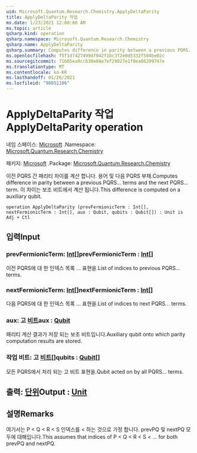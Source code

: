 ```yaml
---
uid: Microsoft.Quantum.Research.Chemistry.ApplyDeltaParity
title: ApplyDeltaParity 작업
ms.date: 1/23/2021 12:00:00 AM
ms.topic: article
qsharp.kind: operation
qsharp.namespace: Microsoft.Quantum.Research.Chemistry
qsharp.name: ApplyDeltaParity
qsharp.summary: Computes difference in parity between a previous PQRS... terms and the next PQRS... term. This difference is computed on a auxiliary qubit.
ms.openlocfilehash: f5f1d74274994f042f1bc3f2e0d5332f504be02c
ms.sourcegitcommit: 71605ea9cc630e84e7ef29027e1f0ea06299747e
ms.translationtype: MT
ms.contentlocale: ko-KR
ms.lasthandoff: 01/26/2021
ms.locfileid: "98851106"
---
```

# <a name="applydeltaparity-operation"></a><span data-ttu-id="74546-102">ApplyDeltaParity 작업</span><span class="sxs-lookup"><span data-stu-id="74546-102">ApplyDeltaParity operation</span></span>

<span data-ttu-id="74546-103">네임 스페이스: [Microsoft](xref:Microsoft.Quantum.Research.Chemistry) .</span><span class="sxs-lookup"><span data-stu-id="74546-103">Namespace: [Microsoft.Quantum.Research.Chemistry](xref:Microsoft.Quantum.Research.Chemistry)</span></span>

<span data-ttu-id="74546-104">패키지: [Microsoft](https://nuget.org/packages/Microsoft.Quantum.Research.Chemistry) .</span><span class="sxs-lookup"><span data-stu-id="74546-104">Package: [Microsoft.Quantum.Research.Chemistry](https://nuget.org/packages/Microsoft.Quantum.Research.Chemistry)</span></span>


<span data-ttu-id="74546-105">이전 PQRS 간 패리티 차이를 계산 합니다. 용어 및 다음 PQRS 부채.</span><span class="sxs-lookup"><span data-stu-id="74546-105">Computes difference in parity between a previous PQRS... terms and the next PQRS... term.</span></span> <span data-ttu-id="74546-106">이 차이는 보조 비트에서 계산 됩니다.</span><span class="sxs-lookup"><span data-stu-id="74546-106">This difference is computed on a auxiliary qubit.</span></span>

```qsharp
operation ApplyDeltaParity (prevFermionicTerm : Int[], nextFermionicTerm : Int[], aux : Qubit, qubits : Qubit[]) : Unit is Adj + Ctl
```


## <a name="input"></a><span data-ttu-id="74546-107">입력</span><span class="sxs-lookup"><span data-stu-id="74546-107">Input</span></span>

### <a name="prevfermionicterm--int"></a><span data-ttu-id="74546-108">prevFermionicTerm: [Int](xref:microsoft.quantum.lang-ref.int)[]</span><span class="sxs-lookup"><span data-stu-id="74546-108">prevFermionicTerm : [Int](xref:microsoft.quantum.lang-ref.int)[]</span></span>

<span data-ttu-id="74546-109">이전 PQRS에 대 한 인덱스 목록 ... 표현을.</span><span class="sxs-lookup"><span data-stu-id="74546-109">List of indices to previous PQRS... terms.</span></span>


### <a name="nextfermionicterm--int"></a><span data-ttu-id="74546-110">nextFermionicTerm: [Int](xref:microsoft.quantum.lang-ref.int)[]</span><span class="sxs-lookup"><span data-stu-id="74546-110">nextFermionicTerm : [Int](xref:microsoft.quantum.lang-ref.int)[]</span></span>

<span data-ttu-id="74546-111">다음 PQRS에 대 한 인덱스 목록 ... 표현을.</span><span class="sxs-lookup"><span data-stu-id="74546-111">List of indices to next PQRS... terms.</span></span>


### <a name="aux--qubit"></a><span data-ttu-id="74546-112">aux: 고 [비트](xref:microsoft.quantum.lang-ref.qubit)</span><span class="sxs-lookup"><span data-stu-id="74546-112">aux : [Qubit](xref:microsoft.quantum.lang-ref.qubit)</span></span>

<span data-ttu-id="74546-113">패리티 계산 결과가 저장 되는 보조 비트입니다.</span><span class="sxs-lookup"><span data-stu-id="74546-113">Auxiliary qubit onto which parity computation results are stored.</span></span>


### <a name="qubits--qubit"></a><span data-ttu-id="74546-114">작업 비트: 고 [비트](xref:microsoft.quantum.lang-ref.qubit)[]</span><span class="sxs-lookup"><span data-stu-id="74546-114">qubits : [Qubit](xref:microsoft.quantum.lang-ref.qubit)[]</span></span>

<span data-ttu-id="74546-115">모든 PQRS에서 처리 되는 고 비트 표현을.</span><span class="sxs-lookup"><span data-stu-id="74546-115">Qubit acted on by all PQRS... terms.</span></span>



## <a name="output--unit"></a><span data-ttu-id="74546-116">출력: [단위](xref:microsoft.quantum.lang-ref.unit)</span><span class="sxs-lookup"><span data-stu-id="74546-116">Output : [Unit](xref:microsoft.quantum.lang-ref.unit)</span></span>



## <a name="remarks"></a><span data-ttu-id="74546-117">설명</span><span class="sxs-lookup"><span data-stu-id="74546-117">Remarks</span></span>

<span data-ttu-id="74546-118">여기서는 P < Q < R < S 인덱스를 < 하는 것으로 가정 합니다. prevPQ 및 nextPQ 모두에 대해입니다.</span><span class="sxs-lookup"><span data-stu-id="74546-118">This assumes that indices of P < Q < R < S < ... for both prevPQ and nextPQ.</span></span>